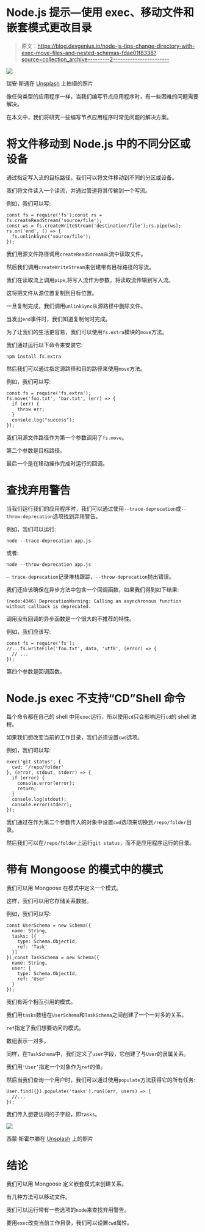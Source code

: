 # Node.js 提示—使用 exec、移动文件和嵌套模式更改目录

> 原文：<https://blog.devgenius.io/node-js-tips-change-directory-with-exec-move-files-and-nested-schemas-fdae01f8338?source=collection_archive---------2----------------------->

![](img/8deadb5c45762d1afd6589d68d8dbba6.png)

瑞安·斯通在 [Unsplash](https://unsplash.com?utm_source=medium&utm_medium=referral) 上拍摄的照片

像任何类型的应用程序一样，当我们编写节点应用程序时，有一些困难的问题需要解决。

在本文中，我们将研究一些编写节点应用程序时常见问题的解决方案。

# 将文件移动到 Node.js 中的不同分区或设备

通过指定写入流的目标路径，我们可以将文件移动到不同的分区或设备。

我们将文件读入一个读流，并通过管道将其传输到一个写流。

例如，我们可以写:

```
const fs = require('fs');const rs = fs.createReadStream('source/file');
const ws = fs.createWriteStream('destination/file');rs.pipe(ws);
rs.on('end', () => {
  fs.unlinkSync('source/file');
});
```

我们用源文件路径调用`createReadStream`从流中读取文件。

然后我们调用`createWriteStream`来创建带有目标路径的写流。

我们在读取流上调用`pipe`,将写入流作为参数，将读取流传输到写入流。

这将把文件从源位置复制到目标位置。

一旦复制完成，我们调用`unlinkSync`从源路径中删除文件。

当发出`end`事件时，我们知道复制何时完成。

为了让我们的生活更容易，我们可以使用`fs.extra`模块的`move`方法。

我们通过运行以下命令来安装它:

```
npm install fs.extra
```

然后我们可以通过指定源路径和目的路径来使用`move`方法。

例如，我们可以写:

```
const fs = require('fs.extra');
fs.move('foo.txt', 'bar.txt', (err) => {
  if (err) {
    throw err;
  }
  console.log("success");
});
```

我们用源文件路径作为第一个参数调用了`fs.move`。

第二个参数是目标路径。

最后一个是在移动操作完成时运行的回调。

# 查找弃用警告

当我们运行我们的应用程序时，我们可以通过使用`--trace-deprecation`或`--throw-deprecation`选项找到弃用警告。

例如，我们可以运行:

```
node --trace-deprecation app.js
```

或者:

```
node --throw-deprecation app.js
```

`— trace-deprecation`记录堆栈跟踪，`--throw-deprecation`抛出错误。

我们还应该确保在异步方法中包含一个回调函数，如果我们得到如下结果:

```
(node:4346) DeprecationWarning: Calling an asynchronous function without callback is deprecated.
```

调用没有回调的异步函数是一个很大的不推荐的特性。

例如，我们应该写:

```
const fs = require('fs');
//...fs.writeFile('foo.txt', data, 'utf8', (error) => {
  // ...
});
```

第四个参数是回调函数。

# Node.js exec 不支持“CD”Shell 命令

每个命令都在自己的 shell 中用`exec`运行，所以使用`cd`只会影响运行`cd`的 shell 进程。

如果我们想改变当前的工作目录，我们必须设置`cwd`选项。

例如，我们可以写:

```
exec('git status', {
  cwd: '/repo/folder'
}, (error, stdout, stderr) => {
  if (error) {
    console.error(error);
    return;
  }
  console.log(stdout);
  console.error(stderr);
});
```

我们通过在作为第二个参数传入的对象中设置`cwd`选项来切换到`/repo/folder`目录。

然后我们可以在`/repo/folder`上运行`git status`，而不是应用程序运行的目录。

# 带有 Mongoose 的模式中的模式

我们可以用 Mongoose 在模式中定义一个模式。

这样，我们可以用它存储关系数据。

例如，我们可以写:

```
const UserSchema = new Schema({
  name: String,
  tasks: [{
    type: Schema.ObjectId,
    ref: 'Task'
  }]
});const TaskSchema = new Schema({
  name: String,
  user: {
    type: Schema.ObjectId,
    ref: 'User'
  }
});
```

我们有两个相互引用的模式。

我们用`tasks`数组在`UserSchema`和`TaskSchema`之间创建了一个一对多的关系。

`ref`指定了我们想要访问的模式。

数组表示一对多。

同样，在`TaskSchema`中，我们定义了`user`字段，它创建了与`User`的隶属关系。

我们用`'User’`指定一个对象作为`ref`的值。

然后当我们查询一个用户时，我们可以通过使用`populate`方法获得它的所有任务:

```
User.find({}).populate('tasks').run((err, users) => {
  //...
});
```

我们传入想要访问的子字段，即`tasks`。

![](img/150d629c459477ccd5aa557a26fa636d.png)

西蒙·斯霍尔滕在 [Unsplash](https://unsplash.com?utm_source=medium&utm_medium=referral) 上的照片

# 结论

我们可以用 Mongoose 定义嵌套模式来创建关系。

有几种方法可以移动文件。

我们可以运行带有一些选项的`node`来查找弃用警告。

要用`exec`改变当前工作目录，我们可以设置`cwd`属性。